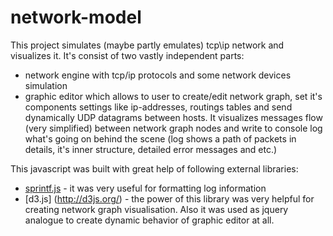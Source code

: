 network-model
=============

This project simulates (maybe partly emulates) tcp\ip network and visualizes it.
It's consist of two vastly independent parts:
 * network engine with tcp/ip protocols and some network devices simulation
 * graphic editor which allows to user to create/edit network graph, set it's components settings like ip-addresses, routings tables and send dynamically UDP datagrams between hosts. It visualizes messages flow (very simplified) between network graph nodes and write to console log what's going on behind the scene (log shows a path of packets in details, it's inner structure, detailed error messages and etc.)

This javascript was built with great help of following external libraries:
 * [sprintf.js](https://code.google.com/p/sprintf/) - it was very useful for formatting log information
 * [d3.js] (http://d3js.org/) - the power of this library was very helpful for creating network graph visualisation. Also it was used as jquery analogue to create dynamic behavior of graphic editor at all.
